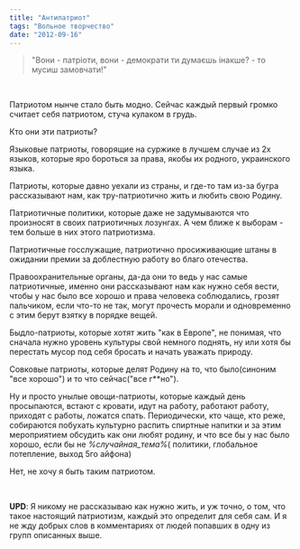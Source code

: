 ```yaml
---
title: "Антипатриот"
tags: "Вольное творчество"
date: "2012-09-16"
---
```


> "Вони - патріоти, вони - демократи ти думаєшь інакше? - то мусиш замовчати!"

 

Патриотом нынче стало быть модно. Сейчас каждый первый громко считает себя патриотом, стуча кулаком в грудь.

Кто они эти патриоты?

Языковые патриоты, говорящие на суржике в лучшем случае из 2х языков, которые яро бороться за права, якобы их родного, украинского языка.

Патриоты, которые давно уехали из страны, и где-то там из-за бугра рассказывают нам, как тру-патриотично жить и любить свою Родину.

Патриотичные политики, которые даже не задумываются что произносят в своих патриотичных лозунгах. А чем ближе к выборам - тем больше в них этого патриотизма.

Патриотичные госслужащие, патриотично просиживающие штаны в ожидании премии за доблестную работу во благо отечества.

Правоохранительные органы, да-да они то ведь у нас самые патриотичные, именно они рассказывают нам как нужно себя вести, чтобы у нас было все хорошо и права человека соблюдались, грозят пальчиком, если что-то не так, могут прочесть морали и одновременно с этим берут взятку в порядке вещей.

Быдло-патриоты, которые хотят жить "как в Европе", не понимая, что сначала нужно уровень культуры свой немного поднять, ну или хотя бы перестать мусор под себя бросать и начать уважать природу.

Совковые патриоты, которые делят Родину на то, что было(синоним "все хорошо") и то что сейчас("все г\*\*но").

Ну и просто унылые овощи-патриоты, которые каждый день просыпаются, встают с кровати, идут на работу, работают работу, приходят с работы, ложатся спать. Периодически, кто чаще, кто реже, собираются побухать культурно распить спиртные напитки и за этим мероприятием обсудить как они любят родину, и что все бы у нас было хорошо, если бы не _%случайная_тема%_( политики, глобальное потепление, выход 5го айфона)

Нет, не хочу я быть таким патриотом.

 

**UPD**: Я никому не рассказываю как нужно жить, и уж точно, о том, что такое настоящий патриотизм, каждый это определит для себя сам. И я не жду добрых слов в комментариях от людей попавших в одну из групп описанных выше.
